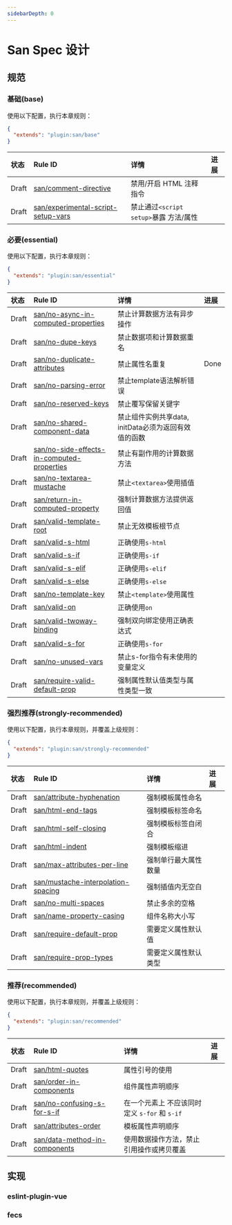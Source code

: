 ```yaml
---
sidebarDepth: 0
---
```


# San Spec 设计


## 规范

### 基础(base)

使用以下配置，执行本章规则：

```json
{
  "extends": "plugin:san/base"
}
```

|状态| Rule ID | 详情 | 进展 |
|:---|:------------|:------------|:---|
| Draft | [san/comment-directive](./rules/comment-directive.md) | 禁用/开启 HTML 注释指令 ||
| Draft | [san/experimental-script-setup-vars](./rules/san/experimental-script-setup-vars.md) | 禁止通过`<script setup>`暴露 方法/属性 ||

### 必要(essential)

使用以下配置，执行本章规则：

```json
{
  "extends": "plugin:san/essential"
}
```

|状态| Rule ID | 详情 | 进展 |
|:---|:------------|:------------|:---|
| Draft | [san/no-async-in-computed-properties](./rules/no-async-in-computed-properties.md) | 禁止计算数据方法有异步操作 ||
| Draft | [san/no-dupe-keys](./rules/no-dupe-keys.md) | 禁止数据项和计算数据重名 ||
| Draft | [san/no-duplicate-attributes](./rules/no-duplicate-attributes.md) | 禁止属性名重复 |Done|
| Draft | [san/no-parsing-error](./rules/no-parsing-error.md) | 禁止template语法解析错误 |   |
| Draft | [san/no-reserved-keys](./rules/no-reserved-keys.md) | 禁止覆写保留关键字 |   |
| Draft | [san/no-shared-component-data](./rules/no-shared-component-data.md) | 禁止组件实例共享data, initData必须为返回有效值的函数 |  |
| Draft | [san/no-side-effects-in-computed-properties](./rules/no-side-effects-in-computed-properties.md) | 禁止有副作用的计算数据方法 |  |
| Draft |[san/no-textarea-mustache](./rules/no-textarea-mustache.md) | 禁止`<textarea>`使用插值 |   |
| Draft | [san/return-in-computed-property](./rules/return-in-computed-property.md) | 强制计算数据方法提供返回值 |  |
| Draft | [san/valid-template-root](./rules/valid-template-root.md) | 禁止无效模板根节点 |  |
| Draft | [san/valid-s-html](./rules/valid-s-html.md) | 正确使用`s-html` |  |
| Draft | [san/valid-s-if](./rules/valid-s-if.md) | 正确使用`s-if` |  |
| Draft | [san/valid-s-elif](./rules/valid-s-elif.md) | 正确使用`s-elif`  |   |
| Draft | [san/valid-s-else](./rules/valid-s-else.md) | 正确使用`s-else` |  |
| Draft | [san/no-template-key](./rules/no-template-key.md) | 禁止`<template>`使用属性 |    |
| Draft | [san/valid-on](./rules/valid-on.md) | 正确使用`on` |  |
| Draft | [san/valid-twoway-binding](./rules/valid-twoway-binding.md) | 强制双向绑定使用正确表达式 |  |
| Draft | [san/valid-s-for](./rules/valid-s-for.md) | 正确使用`s-for` |  |
| Draft | [san/no-unused-vars](./rules/no-unused-vars.md) | 禁止s-for指令有未使用的变量定义 |  |
| Draft | [san/require-valid-default-prop](./rules/require-valid-default-prop.md) | 强制属性默认值类型与属性类型一致 |   |

### 强烈推荐(strongly-recommended)

使用以下配置，执行本章规则，并覆盖上级规则：

```json
{
  "extends": "plugin:san/strongly-recommended"
}
```

|状态| Rule ID | 详情 | 进展 |
|:---|:------------|:------------|:---|
| Draft | [san/attribute-hyphenation](./rules/attribute-hyphenation.md) | 强制模板属性命名 |
| Draft | [san/html-end-tags](./rules/html-end-tags.md) | 强制模板标签命名 |
| Draft | [san/html-self-closing](./rules/html-self-closing.md) | 强制模板标签自闭合 |
| Draft | [san/html-indent](./rules/html-indent.md) | 强制模板缩进 |
| Draft | [san/max-attributes-per-line](./rules/max-attributes-per-line.md) | 强制单行最大属性数量 |
| Draft | [san/mustache-interpolation-spacing](./rules/mustache-interpolation-spacing.md) | 强制插值内无空白 |
| Draft | [san/no-multi-spaces](./rules/no-multi-spaces.md) | 禁止多余的空格 |
| Draft | [san/name-property-casing](./rules/name-property-casing.md) | 组件名称大小写 |
| Draft | [san/require-default-prop](./rules/require-default-prop.md) | 需要定义属性默认值 |  |
| Draft | [san/require-prop-types](./rules/require-prop-types.md) | 需要定义属性默认类型 |  |

### 推荐(recommended)

使用以下配置，执行本章规则，并覆盖上级规则：

```json
{
  "extends": "plugin:san/recommended"
}
```

|状态| Rule ID | 详情 | 进展 |
|:---|:------------|:------------|:---|
| Draft | [san/html-quotes](./rules/html-quotes.md) | 属性引号的使用 |   |
| Draft | [san/order-in-components](./rules/order-in-components.md) | 组件属性声明顺序 |   |
| Draft | [san/no-confusing-s-for-s-if](./rules/no-confusing-v-for-v-if.md) | 在一个元素上 不应该同时定义 `s-for` 和 `s-if` |  |
| Draft | [san/attributes-order](./rules/attributes-order.md) | 模板属性声明顺序 |   |
| Draft | [san/data-method-in-components](./rules/data-method-in-components.md) | 使用数据操作方法，禁止引用操作或拷贝覆盖 | |

## 实现

### eslint-plugin-vue

### fecs


